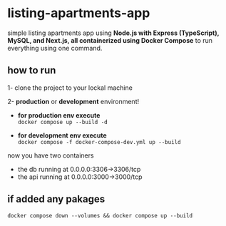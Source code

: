 # listing-apartments-app
simple listing apartments app
using __Node.js with Express (TypeScript), MySQL, and Next.js, all containerized using Docker Compose__ to run everything using one command.

## how to run 
1- clone the project to your lockal machine 

2- __production__ or __development__ environment!
  - **for production env execute**   
  ```docker compose up --build -d```

  - **for development env execute**  
  ```docker compose -f docker-compose-dev.yml up --build```

now you have two containers 
- the db running at  0.0.0.0:3306->3306/tcp
- the api running at 0.0.0.0:3000->3000/tcp

## if added any pakages 
```docker compose down --volumes && docker compose up --build```
